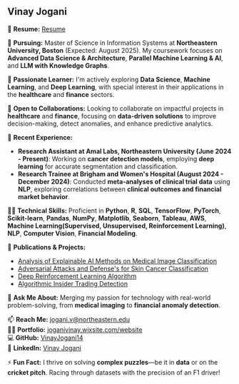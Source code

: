 ## Vinay Jogani

📄 **Resume:** [Resume](https://e4ace130-7adb-46e0-8246-2a9ee1004da9.filesusr.com/ugd/327f52_e47dad6e42cb4d6c973ef04520e10801.pdf)

🔭 **Pursuing:** Master of Science in Information Systems at **Northeastern University, Boston** (Expected: August 2025). My coursework focuses on **Advanced Data Science & Architecture**, **Parallel Machine Learning & AI**, and **LLM with Knowledge Graphs**.

🌱 **Passionate Learner:** I'm actively exploring **Data Science**, **Machine Learning**, and **Deep Learning**, with special interest in their applications in the **healthcare** and **finance** sectors.

👯 **Open to Collaborations:** Looking to collaborate on impactful projects in **healthcare** and **finance**, focusing on **data-driven solutions** to improve decision-making, detect anomalies, and enhance predictive analytics.

🏢 **Recent Experience:**
- **Research Assistant at Amal Labs, Northeastern University (June 2024 - Present)**: Working on **cancer detection models**, employing **deep learning** for accurate segmentation and classification.
- **Research Trainee at Brigham and Women's Hospital (August 2024 - December 2024)**: Conducted **meta-analyses of clinical trial data** using **NLP**, exploring correlations between **clinical outcomes and financial market behavior**.

👨‍💻 **Technical Skills:** Proficient in **Python**, **R**, **SQL**, **TensorFlow**, **PyTorch**, **Scikit-learn**, **Pandas**, **NumPy**, **Matplotlib**, **Seaborn**, **Tableau**, **AWS**, **Machine Learning(Supervised, Unsupervised, Reinforcement Learning)**, **NLP**, **Computer Vision**, **Financial Modeling**.

📄 **Publications & Projects:**
- [Analysis of Explainable AI Methods on Medical Image Classification](https://ieeexplore.ieee.org/document/10118312)
- [Adversarial Attacks and Defense's for Skin Cancer Classification](https://ieeexplore.ieee.org/document/10080537)
- [Deep Reinforcement Learning Algorithm](https://github.com/VinayJogani14/Deep-Reinforcement-Learning-Algorithm)
- [Algorithmic Insider Trading Detection](https://github.com/VinayJogani14/Algorithmic-Insider-Trading-Detector/tree/main)

💬 **Ask Me About:** Merging my passion for technology with real-world problem-solving, from **medical imaging** to **financial anomaly detection**.

📫 **Reach Me:** [jogani.v@northeastern.edu](mailto:jogani.v@northeastern.edu)  
👨‍💻 **Portfolio:** [joganivinay.wixsite.com/website](https://joganivinay.wixsite.com/website)  
💻 **GitHub:** [VinayJogani14](https://github.com/VinayJogani14)  
🔗 **LinkedIn:** [Vinay Jogani](https://www.linkedin.com/in/vinayjogani/)

⚡ **Fun Fact:** I thrive on solving **complex puzzles**—be it in **data** or on the **cricket pitch**. Racing through datasets with the precision of an F1 driver!


